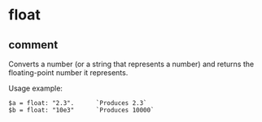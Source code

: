 # float
## comment

Converts a number (or a string that represents a number) and returns the floating-point number it represents.

Usage example:
```
$a = float: "2.3".		`Produces 2.3`
$b = float: "10e3"		`Produces 10000`
```